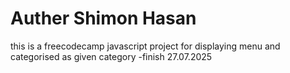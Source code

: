 # Auther Shimon Hasan

this is a freecodecamp javascript project 
for displaying menu and categorised as given category
-finish 27.07.2025
